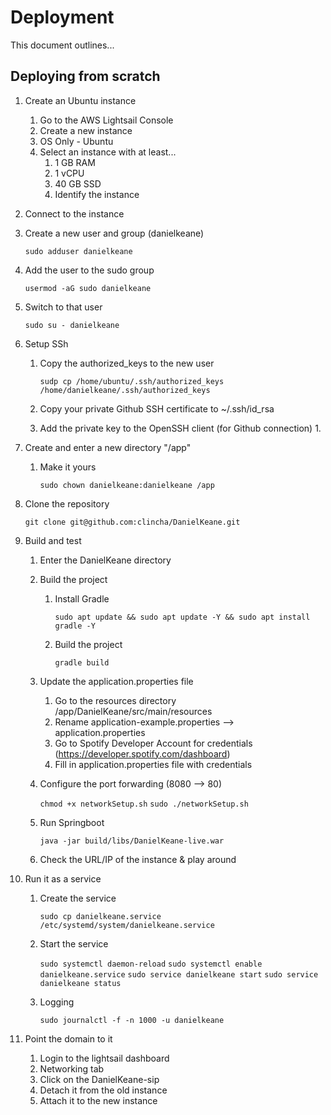 # Deployment

This document outlines...

## Deploying from scratch 

1. Create an Ubuntu instance
    1. Go to the AWS Lightsail Console 
    1. Create a new instance
    1. OS Only - Ubuntu
    1. Select an instance with at least...
        1. 1 GB RAM
        1. 1 vCPU
        1. 40 GB SSD
        1. Identify the instance

1. Connect to the instance

1. Create a new user and group (danielkeane)

    `sudo adduser danielkeane`

1. Add the user to the sudo group

    `usermod -aG sudo danielkeane`
    
1. Switch to that user

    `sudo su - danielkeane`
    
1. Setup SSh
    1. Copy the authorized_keys to the new user
    
        `sudp cp /home/ubuntu/.ssh/authorized_keys /home/danielkeane/.ssh/authorized_keys`
    
    1. Copy your private Github SSH certificate to ~/.ssh/id_rsa
    1. Add the private key to the OpenSSH client (for Github connection)
        1. 
    
1. Create and enter a new directory "/app"
    1. Make it yours
    
        `sudo chown danielkeane:danielkeane /app`

1. Clone the repository
    
    `git clone git@github.com:clincha/DanielKeane.git`
    
1. Build and test
    1. Enter the DanielKeane directory
    1. Build the project
        1. Install Gradle
            
            `sudo apt update && sudo apt update -Y && sudo apt install gradle -Y`       
        1. Build the project
            
            `gradle build`
    1. Update the application.properties file
        1. Go to the resources directory /app/DanielKeane/src/main/resources
        1. Rename application-example.properties --> application.properties
        1. Go to Spotify Developer Account for credentials (https://developer.spotify.com/dashboard)
        1. Fill in application.properties file with credentials
    1. Configure the port forwarding (8080 --> 80)
    
        `chmod +x networkSetup.sh`
        `sudo ./networkSetup.sh`
    
    1. Run Springboot
    
        `java -jar build/libs/DanielKeane-live.war`
        
    1. Check the URL/IP of the instance & play around

1. Run it as a service
    1. Create the service
    
        `sudo cp danielkeane.service /etc/systemd/system/danielkeane.service`
    1. Start the service
    
        `sudo systemctl daemon-reload`
        `sudo systemctl enable danielkeane.service`
        `sudo service danielkeane start`
        `sudo service danielkeane status`
        
    1. Logging
    
        `sudo journalctl -f -n 1000 -u danielkeane`
        
1. Point the domain to it
    1. Login to the lightsail dashboard
    1. Networking tab
    1. Click on the DanielKeane-sip
    1. Detach it from the old instance
    1. Attach it to the new instance